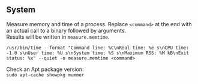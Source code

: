 ## System
Measure memory and time of a process. Replace ```<command>``` at the end with an actual call to a binary followed by arguments.    
Results will be written in ```measure.memtime```.  
```  
/usr/bin/time --format "Command line: %C\nReal time: %e s\nCPU time: -1.0 s\nUser time: %U s\nSystem time: %S s\nMaximum RSS: %M kB\nExit status: %x" --quiet -o measure.memtime <command>  
```  
  
Check an Apt package version:  
```sudo apt-cache showpkg mummer```  
